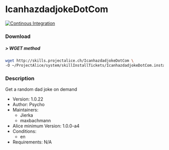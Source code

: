 # IcanhazdadjokeDotCom

[![Continous Integration](https://gitlab.com/project-alice-assistant/skills/skill_IcanhazdadjokeDotCom/badges/master/pipeline.svg)](https://gitlab.com/project-alice-assistant/skills/skill_IcanhazdadjokeDotCom/pipelines/latest)

### Download

##### > WGET method
```bash
wget http://skills.projectalice.ch/IcanhazdadjokeDotCom \
-O ~/ProjectAlice/system/skillInstallTickets/IcanhazdadjokeDotCom.install
```

### Description
Get a random dad joke on demand

- Version: 1.0.22
- Author: Psycho
- Maintainers:
  - Jierka
  - maxbachmann
- Alice minimum Version: 1.0.0-a4
- Conditions:
  - en
- Requirements: N/A
